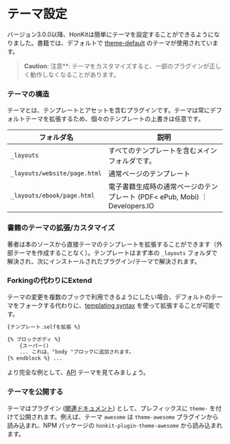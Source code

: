 # テーマ設定

バージョン3.0.0以降、HonKitは簡単にテーマを設定することができるようになりました。書籍では、デフォルトで [theme-default](https://github.com/honkit/honkit/tree/master/packages/%40honkit/theme-default) のテーマが使用されています。

> **Caution**: 注意**: テーマをカスタマイズすると、一部のプラグインが正しく動作しなくなることがあります。

### テーマの構造

テーマとは、テンプレートとアセットを含むプラグインです。テーマは常にデフォルトテーマを拡張するため、個々のテンプレートの上書きは任意です。

| フォルダ名 | 説明 |
| -------- | ----------- |
| `_layouts` | すべてのテンプレートを含むメインフォルダです。
| `_layouts/website/page.html` | 通常ページのテンプレート
| `_layouts/ebook/page.html` | 電子書籍生成時の通常ページのテンプレート (PDF< ePub, Mobi) ｜ Developers.IO


### 書籍のテーマの拡張/カスタマイズ

著者は本のソースから直接テーマのテンプレートを拡張することができます（外部テーマを作成することなく）。テンプレートはまず本の `_layouts` フォルダで解決され、次にインストールされたプラグイン/テーマで解決されます。

### Forkingの代わりにExtend

テーマの変更を複数のブックで利用できるようにしたい場合、デフォルトのテーマをフォークする代わりに、[templating syntax](../templating/README.md) を使って拡張することが可能です。

```html
{テンプレート.selfを拡張 %}

{% ブロックボディ %}
    {スーパー()
    ... これは、"body "ブロックに追加されます。
{% endblock %} ...
```

より完全な例として、[API](https://github.com/GitbookIO/theme-api) テーマを見てみましょう。

### テーマを公開する

テーマはプラグイン ([関連ドキュメント](../plugins/README.md)) として、プレフィックスに `theme-` を付けて公開されます。例えば、テーマ `awesome` は `theme-awesome` プラグインから読み込まれ、NPM パッケージの `honkit-plugin-theme-awesome` から読み込まれます。
